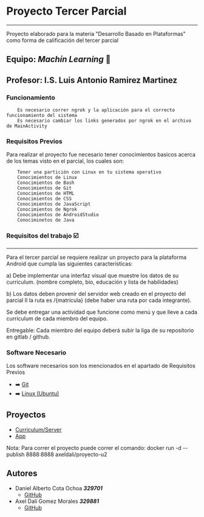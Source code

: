 # Proyecto Tercer Parcial
***
Proyecto elaborado para la materia "Desarrollo Basado en Plataformas" como forma de calificación del tercer parcial

## Equipo: ***Machín Learning*** :floppy_disk:

## Profesor: I.S. Luis Antonio Ramirez Martinez

### Funcionamiento

```
    Es necesario correr ngrok y la aplicación para el correcto funcionamiento del sistema
    Es necesario cambiar los links generados por ngrok en el archivo de MainActivity
```

### Requisitos Previos

Para realizar el proyecto fue necesario tener conocimientos basicos acerca de los temas visto en el parcial, los cuales son:

```
    Tener una partición con Linux en tu sistema operativo
    Conocimientos de Linux
    Conocimientos de Bash
    Conocimientos de Git
    Conocimientos de HTML
    Conocimientos de CSS
    Conocimientos de JavaScript
    Conocimientos de Ngrok
    Conocimientos de AndroidStudio
    Conociminetos de Java
```

### Requisitos del trabajo :ballot_box_with_check:
***
Para el tercer parcial se requiere realizar un proyecto para la plataforma Android que cumpla las siguientes características:

a) Debe implementar una interfaz visual que muestre los datos de su curriculum. (nombre completo, bio, educación y lista de habilidades)

b) Los datos deben provenir del servidor web creado en el proyecto del parcial II la ruta es /{matricula} (debe haber una ruta por cada integrante).

Se debe entregar una actividad que funcione como menú y que lleve a cada curriculum de cada miembro del equipo.

Entregable: Cada miembro del equipo deberá subir la liga de su repositorio en gitlab / github.


### Software Necesario

Los software necesarios son los mencionados en el apartado de Requisitos Previos


- :arrow_right: [Git](https://git-scm.com/)
- :arrow_right: [Linux (Ubuntu)](https://ubuntu.com/)

## Proyectos

- [Curriculum/Server](https://github.com/DanielCota07/Proyecto-U2)
- [App](https://github.com/AxlDali/Proyecto_U3)

Nota: Para correr el proyecto puede correr el comando: docker run -d --publish 8888:8888 axeldali/proyecto-u2 


## Autores

- Daniel Alberto Cota Ochoa     ***329701***
    - [GitHub](https://github.com/DanielCota07)
- Axel Dalí Gomez Morales       ***329881***
    - [GitHub](https://github.com/AxlDali)
